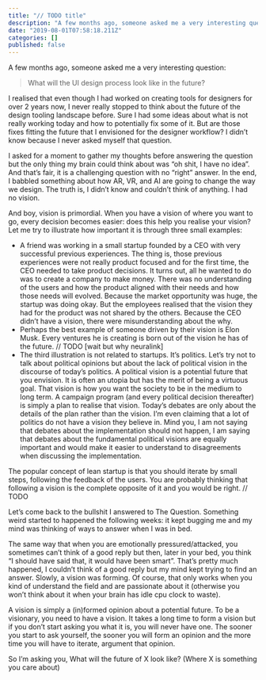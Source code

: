 ```yaml
---
title: "// TODO title"
description: "A few months ago, someone asked me a very interesting question:"
date: "2019-08-01T07:58:18.211Z"
categories: []
published: false
---
```


A few months ago, someone asked me a very interesting question:

> What will the UI design process look like in the future?

I realised that even though I had worked on creating tools for designers for over 2 years now, I never really stopped to think about the future of the design tooling landscape before. Sure I had some ideas about what is not really working today and how to potentially fix some of it. But are those fixes fitting the future that I envisioned for the designer workflow? I didn’t know because I never asked myself that question.

I asked for a moment to gather my thoughts before answering the question but the only thing my brain could think about was “oh shit, I have no idea”. And that’s fair, it is a challenging question with no “right” answer. In the end, I babbled something about how AR, VR, and AI are going to change the way we design. The truth is, I didn’t know and couldn’t think of anything. I had no vision.

And boy, vision is primordial. When you have a vision of where you want to go, every decision becomes easier: does this help you realise your vision? Let me try to illustrate how important it is through three small examples:

-   A friend was working in a small startup founded by a CEO with very successful previous experiences. The thing is, those previous experiences were not really product focused and for the first time, the CEO needed to take product decisions. It turns out, all he wanted to do was to create a company to make money. There was no understanding of the users and how the product aligned with their needs and how those needs will evolved. Because the market opportunity was huge, the startup was doing okay. But the employees realised that the vision they had for the product was not shared by the others. Because the CEO didn’t have a vision, there were misunderstanding about the why. 
-   Perhaps the best example of someone driven by their vision is Elon Musk. Every ventures he is creating is born out of the vision he has of the future. // TODO \[wait but why neuralink\]
-   The third illustration is not related to startups. It’s politics. Let’s try not to talk about political opinions but about the lack of political vision in the discourse of today’s politics. A political vision is a potential future that you envision. It is often an utopia but has the merit of being a virtuous goal. That vision is how you want the society to be in the medium to long term. A campaign program (and every political decision thereafter) is simply a plan to realise that vision. Today’s debates are only about the details of the plan rather than the vision. I’m even claiming that a lot of politics do not have a vision they believe in. Mind you, I am not saying that debates about the implementation should not happen, I am saying that debates about the fundamental political visions are equally important and would make it easier to understand to disagreements when discussing the implementation.

The popular concept of lean startup is that you should iterate by small steps, following the feedback of the users. You are probably thinking that following a vision is the complete opposite of it and you would be right. // TODO

Let’s come back to the bullshit I answered to The Question. Something weird started to happened the following weeks: it kept bugging me and my mind was thinking of ways to answer when I was in bed.

The same way that when you are emotionally pressured/attacked, you sometimes can’t think of a good reply but then, later in your bed, you think “I should have said that, it would have been smart”. That’s pretty much happened, I couldn’t think of a good reply but my mind kept trying to find an answer. Slowly, a vision was forming. Of course, that only works when you kind of understand the field and are passionate about it (otherwise you won’t think about it when your brain has idle cpu clock to waste).

A vision is simply a (in)formed opinion about a potential future. To be a visionary, you need to have a vision. It takes a long time to form a vision but if you don’t start asking you what it is, you will never have one. The sooner you start to ask yourself, the sooner you will form an opinion and the more time you will have to iterate, argument that opinion.

So I’m asking you, What will the future of X look like? (Where X is something you care about)
